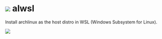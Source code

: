 # ![](http://imgur.com/R8pSdeF.png) alwsl
Install archlinux as the host distro in WSL (Windows Subsystem for Linux).

![](http://imgur.com/1T2dyE5.png)
